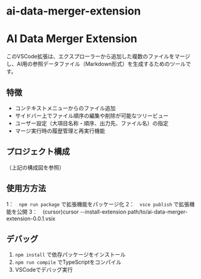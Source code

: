 # ai-data-merger-extension

# AI Data Merger Extension

このVSCode拡張は、エクスプローラーから追加した複数のファイルをマージし、AI用の参照データファイル（Markdown形式）を生成するためのツールです。

## 特徴
- コンテキストメニューからのファイル追加
- サイドバー上でファイル順序の編集や削除が可能なツリービュー
- ユーザー設定（大項目名称・順序、出力先、ファイル名）の指定
- マージ実行時の履歴管理と再実行機能

## プロジェクト構成

（上記の構成図を参照）

## 使用方方法
1：　`npm run package` で拡張機能をパッケージ化
2：　`vsce publish` で拡張機能を公開
3：　(cursor)cursor --install-extension path/to/ai-data-merger-extension-0.0.1.vsix

## デバッグ
1. `npm install` で依存パッケージをインストール
2. `npm run compile` でTypeScriptをコンパイル
3. VSCodeでデバッグ実行
